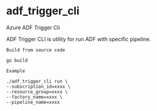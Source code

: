 # adf_trigger_cli
Azure ADF Trigger Cli

ADF Trigger CLI  is utility for run ADF with specific pipeline.


```
Build from source code

go build 
```

```
Example 

./adf_trigger_cli run \
--subscription_id=xxxx \
--resource_group=xxxx \
--factory_name=xxxx \
--pipeline_name=xxxx

```
